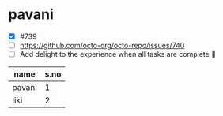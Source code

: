 # pavani
- [x] #739
- [ ] https://github.com/octo-org/octo-repo/issues/740
- [ ] Add delight to the experience when all tasks are complete :tada:

name|s.no
----|-----
pavani|1
liki|2
